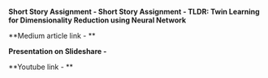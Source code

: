 **Short Story Assignment - Short Story Assignment - TLDR: Twin Learning for Dimensionality Reduction using Neural Network**


**Medium article link - **

**Presentation on Slideshare -** 

**Youtube link - **
